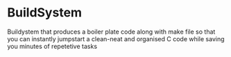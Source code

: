 # BuildSystem
Buildystem that produces a boiler plate code along with make file so that you can instantly jumpstart a clean-neat and organised C code while saving you minutes of repetetive tasks
